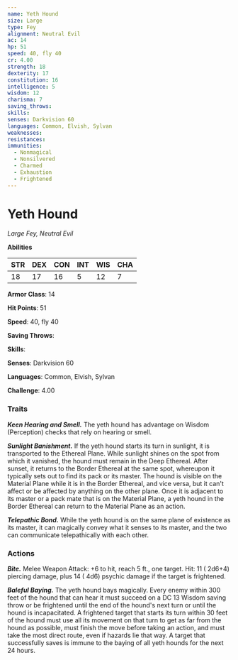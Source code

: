 ```yaml
---
name: Yeth Hound
size: Large
type: Fey
alignment: Neutral Evil
ac: 14
hp: 51
speed: 40, fly 40
cr: 4.00
strength: 18
dexterity: 17
constitution: 16
intelligence: 5
wisdom: 12
charisma: 7
saving_throws: 
skills: 
senses: Darkvision 60
languages: Common, Elvish, Sylvan
weaknesses:
resistances:
immunities:
  - Nonmagical
  - Nonsilvered
  - Charmed
  - Exhaustion
  - Frightened
---
```


# Yeth Hound

*Large Fey, Neutral Evil*

**Abilities**

| STR | DEX | CON | INT | WIS | CHA |
| --- | --- | --- | --- | --- | --- |
| 18 | 17 | 16 | 5 | 12 | 7 |

**Armor Class**: 14

**Hit Points**: 51

**Speed**: 40, fly 40

**Saving Throws**: 

**Skills**: 

**Senses**: Darkvision 60

**Languages**: Common, Elvish, Sylvan

**Challenge**: 4.00


### Traits
***Keen Hearing and Smell.*** The yeth hound has advantage on Wisdom (Perception) checks that rely on hearing or smell.

***Sunlight Banishment.*** If the yeth hound starts its turn in sunlight, it is transported to the Ethereal Plane. While sunlight shines on the spot from which it vanished, the hound must remain in the Deep Ethereal. After sunset, it returns to the Border Ethereal at the same spot, whereupon it typically sets out to find its pack or its master. The hound is visible on the Material Plane while it is in the Border Ethereal, and vice versa, but it can't affect or be affected by anything on the other plane. Once it is adjacent to its master or a pack mate that is on the Material Plane, a yeth hound in the Border Ethereal can return to the Material Plane as an action.

***Telepathic Bond.*** While the yeth hound is on the same plane of existence as its master, it can magically convey what it senses to its master, and the two can communicate telepathically with each other.


### Actions
***Bite.*** Melee Weapon Attack:  +6 to hit, reach 5 ft., one target. Hit: 11 ( 2d6+4) piercing damage, plus 14 ( 4d6) psychic damage if the target is frightened.

***Baleful Baying.*** The yeth hound bays magically. Every enemy within 300 feet of the hound that can hear it must succeed on a DC 13 Wisdom saving throw or be frightened until the end of the hound's next turn or until the hound is incapacitated. A frightened target that starts its turn within 30 feet of the hound must use all its movement on that turn to get as far from the hound as possible, must finish the move before taking an action, and must take the most direct route, even if hazards lie that way. A target that successfully saves is immune to the baying of all yeth hounds for the next 24 hours.

